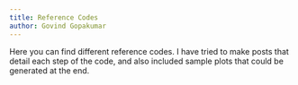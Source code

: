 ```yaml
---
title: Reference Codes
author: Govind Gopakumar
---
```



Here you can find different reference codes. I have tried to make posts that
detail each step of the code, and also included sample plots that could be
generated at the end. 



